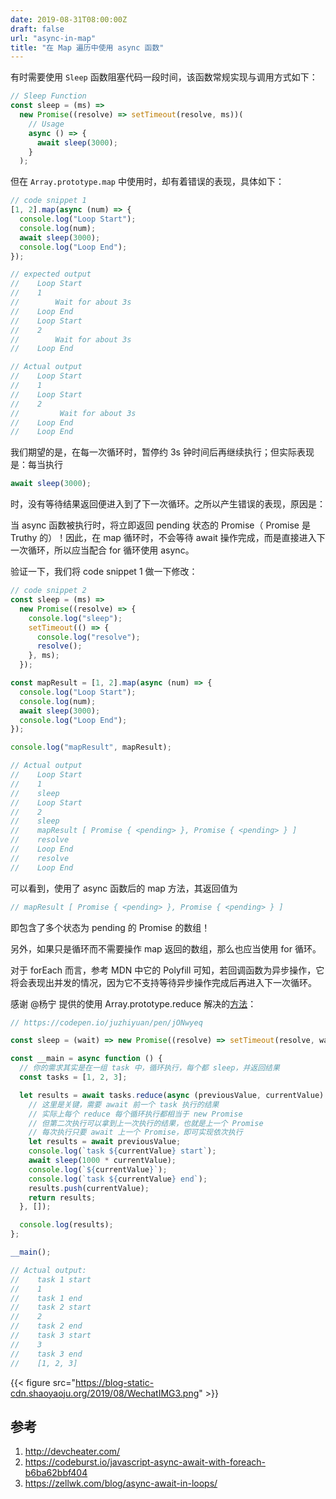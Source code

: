```yaml
---
date: 2019-08-31T08:00:00Z
draft: false
url: "async-in-map"
title: "在 Map 遍历中使用 async 函数"
---
```



有时需要使用 `Sleep` 函数阻塞代码一段时间，该函数常规实现与调用方式如下：

```js
// Sleep Function
const sleep = (ms) =>
  new Promise((resolve) => setTimeout(resolve, ms))(
    // Usage
    async () => {
      await sleep(3000);
    }
  );

```

但在 `Array.prototype.map` 中使用时，却有着错误的表现，具体如下：

```js
// code snippet 1
[1, 2].map(async (num) => {
  console.log("Loop Start");
  console.log(num);
  await sleep(3000);
  console.log("Loop End");
});

// expected output
//    Loop Start
//    1
//        Wait for about 3s
//    Loop End
//    Loop Start
//    2
//        Wait for about 3s
//    Loop End

// Actual output
//    Loop Start
//    1
//    Loop Start
//    2
//         Wait for about 3s
//    Loop End
//    Loop End

```

我们期望的是，在每一次循环时，暂停约 3s 钟时间后再继续执行；但实际表现是：每当执行

```js
await sleep(3000);
```

时，没有等待结果返回便进入到了下一次循环。之所以产生错误的表现，原因是：

当 async 函数被执行时，将立即返回 pending 状态的 Promise（ Promise 是 Truthy 的）！因此，在 map 循环时，不会等待 await 操作完成，而是直接进入下一次循环，所以应当配合 for 循环使用 async。

验证一下，我们将 code snippet 1 做一下修改：

```js
// code snippet 2
const sleep = (ms) =>
  new Promise((resolve) => {
    console.log("sleep");
    setTimeout(() => {
      console.log("resolve");
      resolve();
    }, ms);
  });

const mapResult = [1, 2].map(async (num) => {
  console.log("Loop Start");
  console.log(num);
  await sleep(3000);
  console.log("Loop End");
});

console.log("mapResult", mapResult);

// Actual output
//    Loop Start
//    1
//    sleep
//    Loop Start
//    2
//    sleep
//    mapResult [ Promise { <pending> }, Promise { <pending> } ]
//    resolve
//    Loop End
//    resolve
//    Loop End

```

可以看到，使用了 async 函数后的 map 方法，其返回值为

```js
// mapResult [ Promise { <pending> }, Promise { <pending> } ]

```

即包含了多个状态为 pending 的 Promise 的数组！

另外，如果只是循环而不需要操作 map 返回的数组，那么也应当使用 for 循环。

对于 forEach 而言，参考 MDN 中它的 Polyfill 可知，若回调函数为异步操作，它将会表现出并发的情况，因为它不支持等待异步操作完成后再进入下一次循环。

感谢 @杨宁 提供的使用 Array.prototype.reduce 解决的[方法](https://codepen.io/juzhiyuan/pen/jONwyeq)：

```js
// https://codepen.io/juzhiyuan/pen/jONwyeq

const sleep = (wait) => new Promise((resolve) => setTimeout(resolve, wait));

const __main = async function () {
  // 你的需求其实是在一组 task 中，循环执行，每个都 sleep，并返回结果
  const tasks = [1, 2, 3];

  let results = await tasks.reduce(async (previousValue, currentValue) => {
    // 这里是关键，需要 await 前一个 task 执行的结果
    // 实际上每个 reduce 每个循环执行都相当于 new Promise
    // 但第二次执行可以拿到上一次执行的结果，也就是上一个 Promise
    // 每次执行只要 await 上一个 Promise，即可实现依次执行
    let results = await previousValue;
    console.log(`task ${currentValue} start`);
    await sleep(1000 * currentValue);
    console.log(`${currentValue}`);
    console.log(`task ${currentValue} end`);
    results.push(currentValue);
    return results;
  }, []);

  console.log(results);
};

__main();

// Actual output:
//    task 1 start
//    1
//    task 1 end
//    task 2 start
//    2
//    task 2 end
//    task 3 start
//    3
//    task 3 end
//    [1, 2, 3]

```

{{< figure src="https://blog-static-cdn.shaoyaoju.org/2019/08/WechatIMG3.png" >}}

## 参考

1. http://devcheater.com/
2. https://codeburst.io/javascript-async-await-with-foreach-b6ba62bbf404
3. https://zellwk.com/blog/async-await-in-loops/

